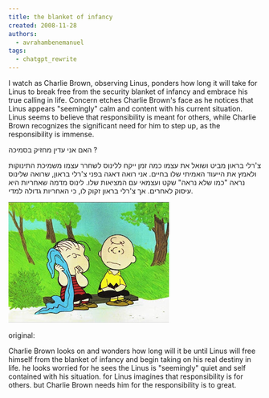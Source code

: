 ```yaml
---
title: the blanket of infancy
created: 2008-11-28
authors:
  - avrahambenemanuel
tags:
  - chatgpt_rewrite
---
```


I watch as Charlie Brown, observing Linus, ponders how long it will take for Linus to break free from the security blanket of infancy and embrace his true calling in life. Concern etches Charlie Brown's face as he notices that Linus appears "seemingly" calm and content with his current situation. Linus seems to believe that responsibility is meant for others, while Charlie Brown recognizes the significant need for him to step up, as the responsibility is immense.

האם אני עדין מחזיק בסמיכה ?

צ'רלי בראון מביט ושואל את עצמו כמה זמן ייקח ללינוס לשחרר עצמו משמיכת התינוקות ולאמץ את הייעוד האמיתי שלו בחיים. אני רואה דאגה בפני צ'רלי בראון, שרואה שלינוס נראה "כמו שלא נראה" שקט ועצמאי עם המציאות שלו. לינוס מדמה שאחריות היא עיסוק לאחרים. אך צ'רלי בראון זקוק לו, כי האחריות גדולה למדי.

![linus blanket](assets/images/linus-charlie-brown.jpg)

original:

Charlie Brown looks on and wonders how long will it be until Linus will free himself from the blanket of infancy and begin taking on his real destiny in life. he looks worried for he sees the Linus is "seemingly" quiet and self contained with his situation. for Linus imagines that responsibility is for others. but Charlie Brown needs him for the responsibility is to great.
